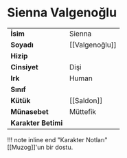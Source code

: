 # Sienna Valgenoğlu  
  
  
|  |  |  
|---|---|  
| **İsim** | Sienna |  
| **Soyadı** | [[Valgenoğlu]] |  
| **Hizip** |  |  
| **Cinsiyet** | Dişi |  
| **Irk** | Human |  
| **Sınıf** |  |  
| **Kütük** | [[Saldon]] |  
| **Münasebet** | Müttefik |  
| **Karakter Betimi** |  |  
  
  
!!! note inline end "Karakter Notları"  
	[[Muzog]]'un bir dostu.  
  